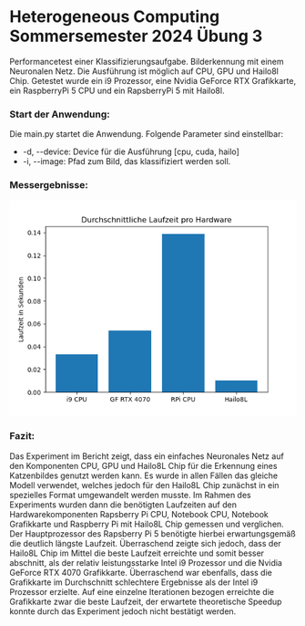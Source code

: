 # Heterogeneous Computing Sommersemester 2024 Übung 3

Performancetest einer Klassifizierungsaufgabe. Bilderkennung mit einem Neuronalen Netz. Die Ausführung ist möglich auf
CPU, GPU und Hailo8l Chip. Getestet wurde ein i9 Prozessor, eine Nvidia GeForce RTX Grafikkarte, ein RaspberryPi 5 CPU
und
ein RapsberryPi 5 mit Hailo8l.

### Start der Anwendung:

Die main.py startet die Anwendung. Folgende Parameter sind einstellbar:

- -d, --device: Device für die Ausführung [cpu, cuda, hailo]
- -i, --image:  Pfad zum Bild, das klassifiziert werden soll.

### Messergebnisse:

<div align="center">
    <img src="/results/Grafik.png">
</div>

### Fazit:

Das Experiment im Bericht zeigt, dass ein einfaches Neuronales Netz auf den Komponenten CPU, GPU und
Hailo8L Chip für die Erkennung eines Katzenbildes genutzt werden kann. Es wurde in allen Fällen das gleiche Modell
verwendet, welches jedoch für den Hailo8L Chip zunächst in ein spezielles Format umgewandelt werden musste. Im Rahmen
des Experiments wurden dann die benötigten Laufzeiten auf den Hardwarekomponenten Rapsberry Pi CPU, Notebook CPU,
Notebook Grafikkarte und Raspberry Pi mit Hailo8L Chip gemessen und verglichen. Der Hauptprozessor des Rapsberry Pi 5
benötigte hierbei erwartungsgemäß die deutlich längste Laufzeit. Überraschend zeigte sich jedoch, dass der Hailo8L Chip
im Mittel die beste Laufzeit erreichte und somit besser abschnitt, als der relativ leistungsstarke Intel i9 Prozessor
und die Nvidia GeForce RTX 4070 Grafikkarte. Überraschend war ebenfalls, dass die Grafikkarte im Durchschnitt
schlechtere Ergebnisse als der Intel i9 Prozessor erzielte. Auf eine einzelne Iterationen bezogen erreichte die
Grafikkarte zwar die beste Laufzeit, der erwartete theoretische Speedup konnte durch das Experiment jedoch nicht
bestätigt werden.

